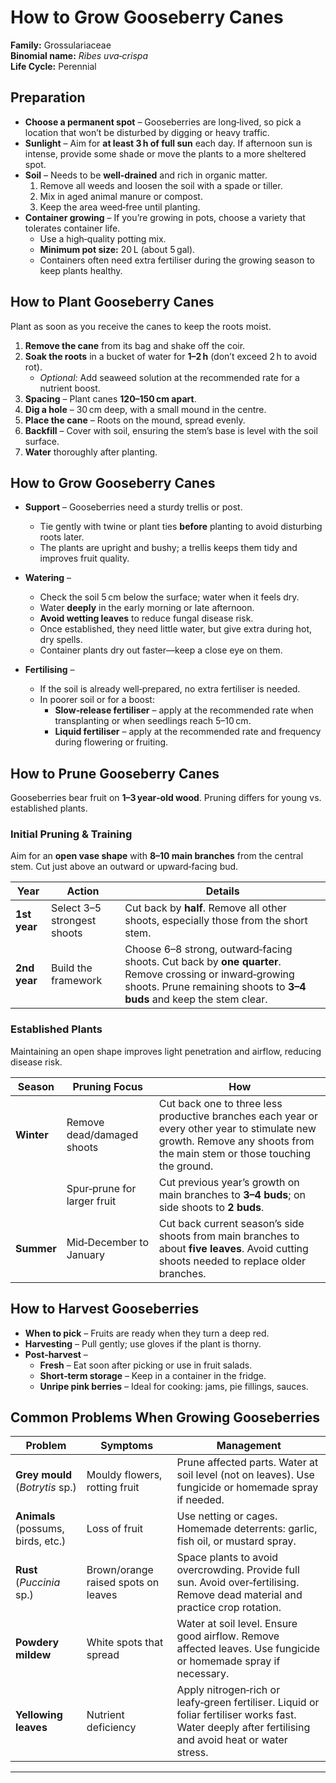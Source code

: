 # How to Grow Gooseberry Canes  

**Family:** Grossulariaceae  
**Binomial name:** _Ribes uva‑crispa_  
**Life Cycle:** Perennial  

## Preparation  

- **Choose a permanent spot** – Gooseberries are long‑lived, so pick a location that won’t be disturbed by digging or heavy traffic.  
- **Sunlight** – Aim for **at least 3 h of full sun** each day. If afternoon sun is intense, provide some shade or move the plants to a more sheltered spot.  
- **Soil** – Needs to be **well‑drained** and rich in organic matter.  
  1. Remove all weeds and loosen the soil with a spade or tiller.  
  2. Mix in aged animal manure or compost.  
  3. Keep the area weed‑free until planting.  
- **Container growing** – If you’re growing in pots, choose a variety that tolerates container life.  
  - Use a high‑quality potting mix.  
  - **Minimum pot size:** 20 L (about 5 gal).  
  - Containers often need extra fertiliser during the growing season to keep plants healthy.  

## How to Plant Gooseberry Canes  

Plant as soon as you receive the canes to keep the roots moist.  

1. **Remove the cane** from its bag and shake off the coir.  
2. **Soak the roots** in a bucket of water for **1–2 h** (don’t exceed 2 h to avoid rot).  
   - *Optional:* Add seaweed solution at the recommended rate for a nutrient boost.  
3. **Spacing** – Plant canes **120–150 cm apart**.  
4. **Dig a hole** – 30 cm deep, with a small mound in the centre.  
5. **Place the cane** – Roots on the mound, spread evenly.  
6. **Backfill** – Cover with soil, ensuring the stem’s base is level with the soil surface.  
7. **Water** thoroughly after planting.  

## How to Grow Gooseberry Canes  

- **Support** – Gooseberries need a sturdy trellis or post.  
  - Tie gently with twine or plant ties **before** planting to avoid disturbing roots later.  
  - The plants are upright and bushy; a trellis keeps them tidy and improves fruit quality.  

- **Watering** –  
  - Check the soil 5 cm below the surface; water when it feels dry.  
  - Water **deeply** in the early morning or late afternoon.  
  - **Avoid wetting leaves** to reduce fungal disease risk.  
  - Once established, they need little water, but give extra during hot, dry spells.  
  - Container plants dry out faster—keep a close eye on them.  

- **Fertilising** –  
  - If the soil is already well‑prepared, no extra fertiliser is needed.  
  - In poorer soil or for a boost:  
    - **Slow‑release fertiliser** – apply at the recommended rate when transplanting or when seedlings reach 5–10 cm.  
    - **Liquid fertiliser** – apply at the recommended rate and frequency during flowering or fruiting.  

## How to Prune Gooseberry Canes  

Gooseberries bear fruit on **1–3 year‑old wood**. Pruning differs for young vs. established plants.  

### Initial Pruning & Training  

Aim for an **open vase shape** with **8–10 main branches** from the central stem. Cut just above an outward or upward‑facing bud.  

| Year | Action | Details |
|------|--------|---------|
| **1st year** | Select 3–5 strongest shoots | Cut back by **half**. Remove all other shoots, especially those from the short stem. |
| **2nd year** | Build the framework | Choose 6–8 strong, outward‑facing shoots. Cut back by **one quarter**. Remove crossing or inward‑growing shoots. Prune remaining shoots to **3–4 buds** and keep the stem clear. |

### Established Plants  

Maintaining an open shape improves light penetration and airflow, reducing disease risk.  

| Season | Pruning Focus | How |
|--------|---------------|-----|
| **Winter** | Remove dead/damaged shoots | Cut back one to three less productive branches each year or every other year to stimulate new growth. Remove any shoots from the main stem or those touching the ground. |
| | Spur‑prune for larger fruit | Cut previous year’s growth on main branches to **3–4 buds**; on side shoots to **2 buds**. |
| **Summer** | Mid‑December to January | Cut back current season’s side shoots from main branches to about **five leaves**. Avoid cutting shoots needed to replace older branches. |

## How to Harvest Gooseberries  

- **When to pick** – Fruits are ready when they turn a deep red.  
- **Harvesting** – Pull gently; use gloves if the plant is thorny.  
- **Post‑harvest** –  
  - **Fresh** – Eat soon after picking or use in fruit salads.  
  - **Short‑term storage** – Keep in a container in the fridge.  
  - **Unripe pink berries** – Ideal for cooking: jams, pie fillings, sauces.  

## Common Problems When Growing Gooseberries  

| Problem | Symptoms | Management |
|---------|----------|------------|
| **Grey mould** (_Botrytis_ sp.) | Mouldy flowers, rotting fruit | Prune affected parts. Water at soil level (not on leaves). Use fungicide or homemade spray if needed. |
| **Animals** (possums, birds, etc.) | Loss of fruit | Use netting or cages. Homemade deterrents: garlic, fish oil, or mustard spray. |
| **Rust** (_Puccinia_ sp.) | Brown/orange raised spots on leaves | Space plants to avoid overcrowding. Provide full sun. Avoid over‑fertilising. Remove dead material and practice crop rotation. |
| **Powdery mildew** | White spots that spread | Water at soil level. Ensure good airflow. Remove affected leaves. Use fungicide or homemade spray if necessary. |
| **Yellowing leaves** | Nutrient deficiency | Apply nitrogen‑rich or leafy‑green fertiliser. Liquid or foliar fertiliser works fast. Water deeply after fertilising and avoid heat or water stress. |

---